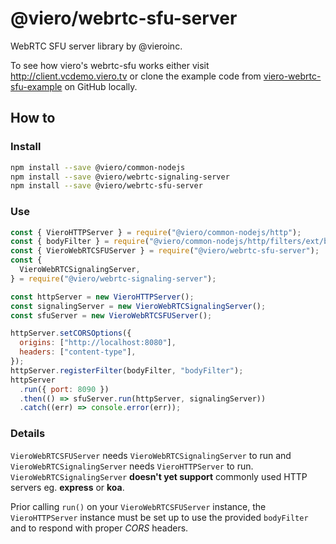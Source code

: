 # @viero/webrtc-sfu-server

WebRTC SFU server library by @vieroinc.

To see how viero's webrtc-sfu works either visit http://client.vcdemo.viero.tv or clone the example code from [viero-webrtc-sfu-example](https://github.com/vieroinc/viero-webrtc-sfu-example) on GitHub locally.

## How to

### Install

```bash
npm install --save @viero/common-nodejs
npm install --save @viero/webrtc-signaling-server
npm install --save @viero/webrtc-sfu-server
```

### Use

```js
const { VieroHTTPServer } = require("@viero/common-nodejs/http");
const { bodyFilter } = require("@viero/common-nodejs/http/filters/ext/body");
const { VieroWebRTCSFUServer } = require("@viero/webrtc-sfu-server");
const {
  VieroWebRTCSignalingServer,
} = require("@viero/webrtc-signaling-server");

const httpServer = new VieroHTTPServer();
const signalingServer = new VieroWebRTCSignalingServer();
const sfuServer = new VieroWebRTCSFUServer();

httpServer.setCORSOptions({
  origins: ["http://localhost:8080"],
  headers: ["content-type"],
});
httpServer.registerFilter(bodyFilter, "bodyFilter");
httpServer
  .run({ port: 8090 })
  .then(() => sfuServer.run(httpServer, signalingServer))
  .catch((err) => console.error(err));
```

### Details

`VieroWebRTCSFUServer` needs `VieroWebRTCSignalingServer` to run and `VieroWebRTCSignalingServer` needs `VieroHTTPServer` to run. `VieroWebRTCSignalingServer` **doesn't yet support** commonly used HTTP servers eg. **express** or **koa**.

Prior calling `run()` on your `VieroWebRTCSFUServer` instance, the `VieroHTTPServer` instance must be set up to use the provided `bodyFilter` and to respond with proper _CORS_ headers.
